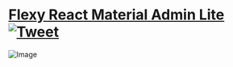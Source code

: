# [Flexy React Material Admin Lite](#) [![Tweet](#)](#)

![Image]([[[https://s3.amazonaws.com/creativetim_bucket/products/447/original/argon-dashboard-material-ui.jpg](https://res.cloudinary.com/practicaldev/image/fetch/s--gvLZmaip--/c_limit%2Cf_auto%2Cfl_progressive%2Cq_auto%2Cw_880/https://dev-to-uploads.s3.amazonaws.com/uploads/articles/bo3g1flby4cbqvuvjquu.png)])

